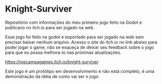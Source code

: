 # Knight-Surviver
Repósitório com informações do meu primeiro jogo feito na Godot e publicano no itch.io para ser jogado na web.

<p>Esse jogo foi feito na godot e exportado para ser jogado na web sem precisar baixar nenhum arquivo. Acesso o site do itch.io no link abaixo para poder jogar o game, não se esqueça de deixar seu feedback sobre o jogo para que eu possa melhora-lo nas próximas atualizações.</p>

https://joecampagames.itch.io/knight-surviver

<p>Este jogo é um protótipo em desenvolvimento e não está completo, é uma demonstração da idéia de como vai ser o jogo.</p>
